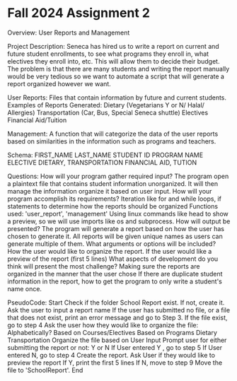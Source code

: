 # Fall 2024 Assignment 2
Overview: User Reports and Management 

Project Description: 
Seneca has hired us to write a report on current and future student enrollments, to see what programs they enroll in, what electives they enroll into, etc.  This will allow them to decide their budget. The problem is that there are many students and writing the report manually would be very tedious so we want to automate a script that will generate a report organized however we want.

User Reports: Files that contain information by future and current students.
Examples of Reports Generated: 
Dietary (Vegetarians Y or N/ Halal/ Allergies)
Transportation (Car, Bus, Special Seneca shuttle)
Electives 
Financial Aid/Tuition 

Management: A function that will categorize the data of the user reports based on similarities in the information such as programs and teachers. 

Schema:
FIRST_NAME LAST_NAME STUDENT ID PROGRAM NAME ELECTIVE DIETARY, TRANSPORTATION FINANCIAL AID, TUTION

Questions:
How will your program gather required input?
The program open a plaintext file that contains student information unorganized. 
It will then manage the information organize it based on user input.
How will your program accomplish its requirements? 
Iteration like for and while loops, if statements to determine how the reports should be organized 
Functions used: 'user_report', 'management'
Using linux commands like head to show a preview, so we will use imports like os and subprocess.
How will output be presented? 
The program will generate a report based on how the user has chosen to generate it. All reports will be given unique names as users can generate multiple of them.
What arguments or options will be included? 
How the user would like to organize the report.
If the user would like a preview of the report (first 5 lines)
What aspects of development do you think will present the most challenge?
Making sure the reports are organized in the manner that the user chose
If there are duplicate student information in the report, how to get the program to only write a student's name once.

PseudoCode:
Start 
Check if the folder School Report exist. If not, create it.
Ask the user to input a report name
If the user has submitted no file, or a file that does not exist, print an error message and go to Step 3.
If the file exist, go to step 4
Ask the user how they would like to organize the file:
Alphabetically?
Based on Courses/Electives
Based on Programs
Dietary
Transportation 
Organize the file based on User Input
Prompt user for either submitting the report or not: Y or N
If User entered Y , go to step 5
If User entered N, go to step 4
Create the report.
Ask User if they would like to preview the report
If Y, print the first 5 lines
If N, move to step 9
Move the file to 'SchoolReport'.
End

